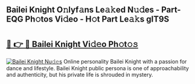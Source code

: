 ## Bailei Knight O𝚗lyf𝚊ns Le𝚊𝚔ed N𝚞𝚍es - Part-EQG Ph𝚘tos Vi𝚍eo - H𝚘t Part Le𝚊𝚔s gIT9S

# <h2><a href="http://hf226gk.feru.top/?c=Bailei+Knight">🔗 👉 🔴 Bailei Knight Vi𝚍𝚎o Ph𝚘t𝚘𝚜</a></h2>

[![Bailei Knight Nu𝚍𝚎s](https://i.imgur.com/0TWrTi3.gif)](http://hf226gk.feru.top/?c=Bailei+Knight)
Online personality Bailei Knight with a passion for dance and lifestyle. Bailei Knight public persona is one of approachability and authenticity, but his private life is shrouded in mystery. 
